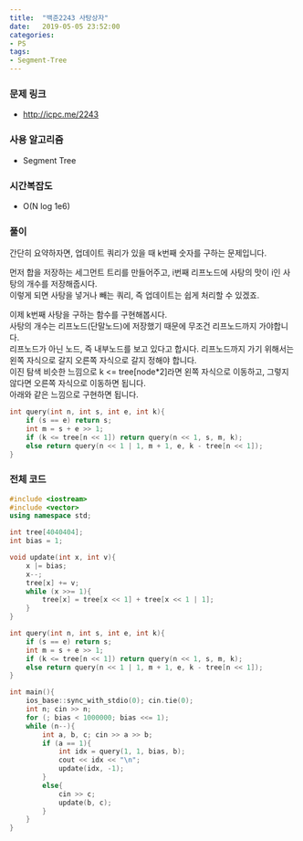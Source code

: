 ```yaml
---
title:  "백준2243 사탕상자"
date:   2019-05-05 23:52:00
categories:
- PS
tags:
- Segment-Tree
---
```


### 문제 링크
* http://icpc.me/2243

### 사용 알고리즘
* Segment Tree

### 시간복잡도
* O(N log 1e6)

### 풀이
간단히 요약하자면, 업데이트 쿼리가 있을 때 k번째 숫자를 구하는 문제입니다.

먼저 합을 저장하는 세그먼트 트리를 만들어주고, i번째 리프노드에 사탕의 맛이 i인 사탕의 개수를 저장해줍시다.<br>
이렇게 되면 사탕을 넣거나 빼는 쿼리, 즉 업데이트는 쉽게 처리할 수 있겠죠.

이제 k번째 사탕을 구하는 함수를 구현해봅시다.<br>
사탕의 개수는 리프노드(단말노드)에 저장했기 때문에 무조건 리프노드까지 가야합니다.<br>
리프노드가 아닌 노드, 즉 내부노드를 보고 있다고 합시다. 리프노드까지 가기 위해서는 왼쪽 자식으로 갈지 오른쪽 자식으로 갈지 정해야 합니다.<BR>
이진 탐색 비슷한 느낌으로 k <= tree[node*2]라면 왼쪽 자식으로 이동하고, 그렇지 않다면 오른쪽 자식으로 이동하면 됩니다.<br>
아래와 같은 느낌으로 구현하면 됩니다.
```cpp
int query(int n, int s, int e, int k){
	if (s == e) return s;
	int m = s + e >> 1;
	if (k <= tree[n << 1]) return query(n << 1, s, m, k);
	else return query(n << 1 | 1, m + 1, e, k - tree[n << 1]);
}
```

### 전체 코드
```cpp
#include <iostream>
#include <vector>
using namespace std;

int tree[4040404];
int bias = 1;

void update(int x, int v){
	x |= bias;
	x--;
	tree[x] += v;
	while (x >>= 1){
		tree[x] = tree[x << 1] + tree[x << 1 | 1];
	}
}

int query(int n, int s, int e, int k){
	if (s == e) return s;
	int m = s + e >> 1;
	if (k <= tree[n << 1]) return query(n << 1, s, m, k);
	else return query(n << 1 | 1, m + 1, e, k - tree[n << 1]);
}

int main(){
	ios_base::sync_with_stdio(0); cin.tie(0);
	int n; cin >> n;
	for (; bias < 1000000; bias <<= 1);
	while (n--){
		int a, b, c; cin >> a >> b;
		if (a == 1){
			int idx = query(1, 1, bias, b);
			cout << idx << "\n";
			update(idx, -1);
		}
		else{
			cin >> c;
			update(b, c);
		}
	}
}
```
